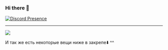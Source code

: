 ### Hi there 👋


[![Discord Presence](https://lanyard.cnrad.dev/api/790614903622729818)](https://discord.com/users/790614903622729818)

---



![](https://komarev.com/ghpvc/?username=MrLivixx&label=Profile+views)

И так же есть некоторые вещи ниже в закрепе⬇️ ^^ 
